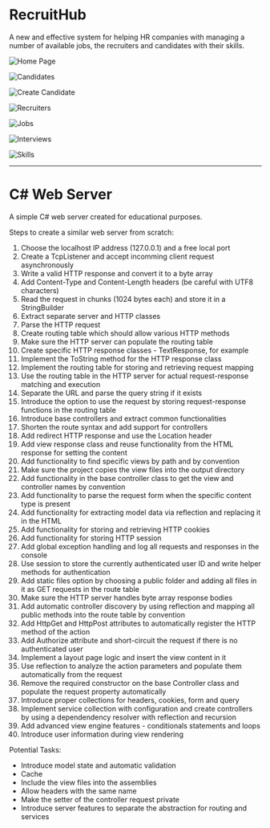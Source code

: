 # RecruitHub

A new and effective system for helping HR companies with managing 
a number of available jobs, the recruiters and candidates with their skills.

![Home Page](https://user-images.githubusercontent.com/84331691/169644096-9eadff0f-2ee4-4c3e-a236-1133bdc0f176.jpg)

![Candidates](https://user-images.githubusercontent.com/84331691/169644105-41070554-eaa3-4c20-868c-5cadd2c13d83.jpg)

![Create Candidate](https://user-images.githubusercontent.com/84331691/169644170-790c59ed-2758-47bf-88bf-2c7d4bf09c52.jpg)

![Recruiters](https://user-images.githubusercontent.com/84331691/169644195-df0baac2-543e-419e-a78c-27ff22704847.jpg)

![Jobs](https://user-images.githubusercontent.com/84331691/169644209-e2b7ead5-7095-4afb-96b3-4ae299acebf6.jpg)

![Interviews](https://user-images.githubusercontent.com/84331691/169644215-8e93df52-82e2-403e-b2b1-cc76b6504bf9.jpg)

![Skills](https://user-images.githubusercontent.com/84331691/169644219-9637ae1c-c1f7-402f-afd9-d92d064c962c.jpg)

---
# C# Web Server

A simple C# web server created for educational purposes.

Steps to create a similar web server from scratch:

1. Choose the localhost IP address (127.0.0.1) and a free local port
2. Create a TcpListener and accept incomming client request asynchronously 
3. Write a valid HTTP response and convert it to a byte array
4. Add Content-Type and Content-Length headers (be careful with UTF8 characters)
5. Read the request in chunks (1024 bytes each) and store it in a StringBuilder
6. Extract separate server and HTTP classes
7. Parse the HTTP request
8. Create routing table which should allow various HTTP methods
9. Make sure the HTTP server can populate the routing table
10. Create specific HTTP response classes - TextResponse, for example
11. Implement the ToString method for the HTTP response class
12. Implement the routing table for storing and retrieving request mapping
13. Use the routing table in the HTTP server for actual request-response matching and execution
14. Separate the URL and parse the query string if it exists
15. Introduce the option to use the request by storing request-response functions in the routing table
16. Introduce base controllers and extract common functionalities
17. Shorten the route syntax and add support for controllers
18. Add redirect HTTP response and use the Location header
19. Add view response class and reuse functionality from the HTML response for setting the content
20. Add functionality to find specific views by path and by convention
21. Make sure the project copies the view files into the output directory
22. Add functionality in the base controller class to get the view and controller names by convention
23. Add functionality to parse the request form when the specific content type is present
24. Add functionality for extracting model data via reflection and replacing it in the HTML
25. Add functionality for storing and retrieving HTTP cookies
26. Add functionality for storing HTTP session
27. Add global exception handling and log all requests and responses in the console
28. Use session to store the currently authenticated user ID and write helper methods for authentication
29. Add static files option by choosing a public folder and adding all files in it as GET requests in the route table
30. Make sure the HTTP server handles byte array response bodies
31. Add automatic controller discovery by using reflection and mapping all public methods into the route table by convention
32. Add HttpGet and HttpPost attributes to automatically register the HTTP method of the action
33. Add Authorize attribute and short-circuit the request if there is no authenticated user
34. Implement a layout page logic and insert the view content in it
35. Use reflection to analyze the action parameters and populate them automatically from the request
36. Remove the required constructor on the base Controller class and populate the request property automatically
37. Introduce proper collections for headers, cookies, form and query
38. Implement service collection with configuration and create controllers by using a dependendency resolver with reflection and recursion
39. Add advanced view engine features - conditionals statements and loops
40. Introduce user information during view rendering

Potential Tasks:
- Introduce model state and automatic validation
- Cache
- Include the view files into the assemblies
- Allow headers with the same name
- Make the setter of the controller request private
- Introduce server features to separate the abstraction for routing and services
